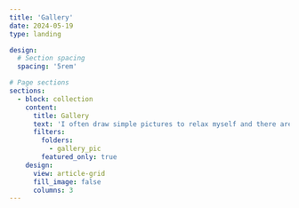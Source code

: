 ```yaml
---
title: 'Gallery'
date: 2024-05-19
type: landing

design:
  # Section spacing
  spacing: '5rem'

# Page sections
sections:
  - block: collection
    content:
      title: Gallery
      text: 'I often draw simple pictures to relax myself and there are some drafts, logos and also some photographs'
      filters:
        folders:
          - gallery_pic
        featured_only: true
    design:
      view: article-grid
      fill_image: false
      columns: 3
---
```

